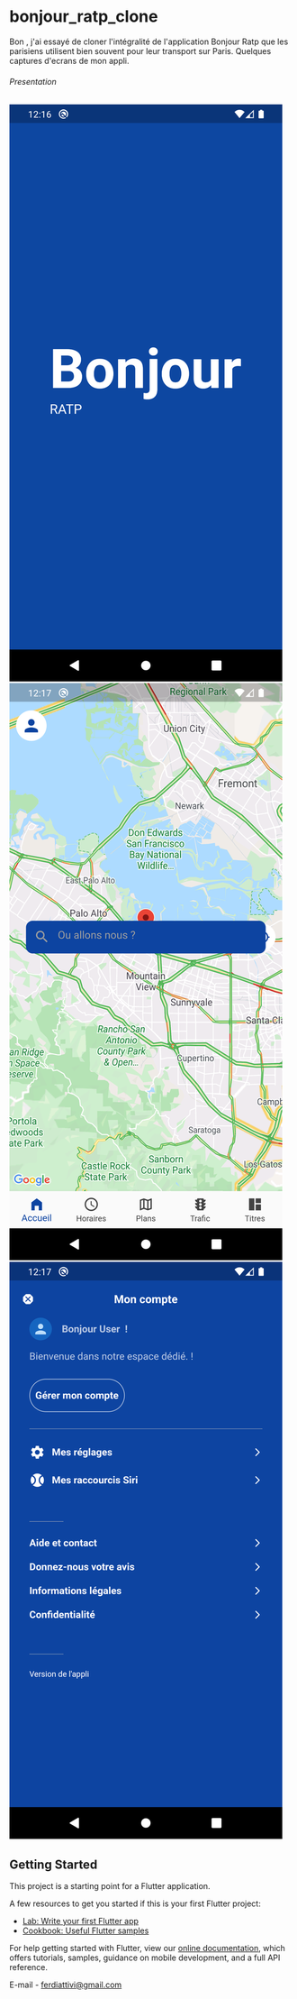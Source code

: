 # bonjour_ratp_clone

Bon , j'ai essayé de cloner l'intégralité de l'application Bonjour Ratp que les parisiens utilisent
bien souvent pour leur transport sur Paris. Quelques captures d'ecrans de mon appli.

###### Presentation

![](accueil.png)
![](p1.png)
![](p2.png)

## Getting Started

This project is a starting point for a Flutter application.

A few resources to get you started if this is your first Flutter project:

- [Lab: Write your first Flutter app](https://flutter.dev/docs/get-started/codelab)
- [Cookbook: Useful Flutter samples](https://flutter.dev/docs/cookbook)

For help getting started with Flutter, view our
[online documentation](https://flutter.dev/docs), which offers tutorials,
samples, guidance on mobile development, and a full API reference.

E-mail - ferdiattivi@gmail.com
